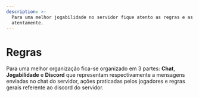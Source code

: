 ```yaml
---
description: >-
  Para uma melhor jogabilidade no servidor fique atento as regras e as leia
  atentamente.
---
```


# Regras

Para uma melhor organização fica-se organizado em 3 partes: **Chat**, **Jogabilidade** e **Discord** que representam respectivamente a mensagens enviadas no chat do servidor, ações praticadas pelos jogadores e regras gerais referente ao discord do servidor.

